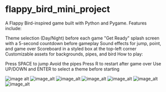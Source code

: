 # flappy_bird_mini_project 
A Flappy Bird-inspired game built with Python and Pygame.
Features include:

Theme selection (Day/Night) before each game
"Get Ready" splash screen with a 5-second countdown before gameplay
Sound effects for jump, point, and game over 
Scoreboard in a styled box at the top-left corner
Customizable assets for backgrounds, pipes, and bird 
How to play:

Press SPACE to jump
Avoid the pipes
Press R to restart after game over
Use UP/DOWN and ENTER to select a theme before starting

![image alt](https://github.com/mansi153-wq/flappy_bird_mini_proj/blob/main/Screenshot%202025-06-28%20230036.png?raw=true)
![image_alt](https://github.com/mansi153-wq/flappy_bird_mini_proj/blob/main/Screenshot%202025-06-28%20231357.png?raw=true)
![image_alt](https://github.com/mansi153-wq/flappy_bird_mini_proj/blob/main/Screenshot%202025-06-28%20231413.png?raw=true)
![image_alt](https://github.com/mansi153-wq/flappy_bird_mini_proj/blob/main/Screenshot%202025-06-28%20230102.png?raw=true)
![image_alt](https://github.com/mansi153-wq/flappy_bird_mini_proj/blob/main/Screenshot%202025-06-28%20231447.png?raw=true)
![image_alt](https://github.com/mansi153-wq/flappy_bird_mini_proj/blob/main/Screenshot%202025-06-28%20231503.png?raw=true)
![image_alt](https://github.com/mansi153-wq/flappy_bird_mini_proj/blob/main/Screenshot%202025-06-28%20231518.png?raw=true)
